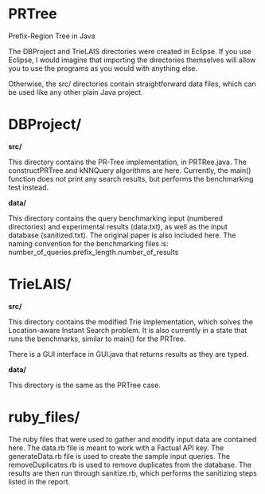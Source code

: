 PRTree
======

Prefix-Region Tree in Java

The DBProject and TrieLAIS directories were created in Eclipse. If you use Eclipse, I would imagine that importing the directories themselves will allow you to use the programs as you would with anything else.

Otherwise, the src/ directories contain straightforward data files, which can be used like any other plain Java project.

DBProject/
==========

<strong>src/</strong>

This directory contains the PR-Tree implementation, in PRTRee.java. The constructPRTree and kNNQuery algorithms are here. Currently, the main() function does not print any search results, but performs the benchmarking test instead.

<strong>data/</strong>

This directory contains the query benchmarking input (numbered directories) and experimental results (data.txt), as well as the input database (sanitized.txt). The original paper is also included here. The naming convention for the benchmarking files is: number_of_queries.prefix_length.number_of_results

TrieLAIS/
=========

<strong>src/</strong>

This directory contains the modified Trie implementation, which solves the Location-aware Instant Search problem. It is also currently in a state that runs the benchmarks, similar to main() for the PRTree. 

There is a GUI interface in GUI.java that returns results as they are typed.

<strong>data/</strong>

This directory is the same as the PRTree case.

ruby_files/
===========

The ruby files that were used to gather and modify input data are contained here. The data.rb file is meant to work with a Factual API key. The generateData.rb file is used to create the sample input queries. The removeDuplicates.rb is used to remove duplicates from the database. The results are then run through sanitize.rb, which performs the sanitizing steps listed in the report.
